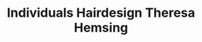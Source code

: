 ---
title: "Individuals Hairdesign Theresa Hemsing"
url: /ratingen/individuals-hairdesign-theresa-hemsing/
shop: Friseur
---